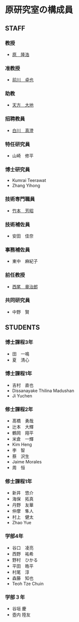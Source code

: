 # 原研究室の構成員
## STAFF
### 教授
- [原　隆浩](http://www-mmde.ist.osaka-u.ac.jp/~hara/index-jp.html)
### 准教授
- [前川　卓也](http://www-mmde.ist.osaka-u.ac.jp/~maekawa/)
### 助教
- [天方　大地](https://amgt-d1.github.io/)
### 招聘教員
- [白川　真澄](http://www-mmde.ist.osaka-u.ac.jp/~shirakawa/)
### 特任研究員
- 山崎　修平
### 博士研究員
- Kumrai Teerawat
- Zhang Yihong
### 技術専門職員
- [竹本　芳昭](http://www-mmde.ist.osaka-u.ac.jp/~takemoto/index-jp.html)
### 技術補佐員
- 安田　佳奈
### 事務補佐員
- 東中　麻紀子
### 前任教授
- [西尾　章治郎](http://www-mmde.ist.osaka-u.ac.jp/~nishio/index-jp.html)
### 共同研究員
- 中野　賢
## STUDENTS
### 博士課程3年
- 田　一鳴
- 夏　清心
### 博士課程1年
- 吉村　直也
- Dissanayake Thilina Madushan
- Ji Yuchen
### 修士課程2年
- 髙橋　勇哉
- 辻本　大輝
- 鶴岡　翔平
- 米倉　一輝
- Kim Heng
- 李　智
- 蔡　沢生
- Jaime Morales
- 周　恒
### 修士課程1年
- 新井　悠介
- 海保　拓真
- 丹野　友華
- 仲摩　隼人
- 村上　健太
- Zhao Yue
### 学部4年
- 谷口　凌亮
- 西野　祐希
- 野村　ひかる
- 平田　皓平
- 村尾　淳
- 森藤　知也
- Teoh Tze Chuin
### 学部３年
- 谷垣 慶
- 壺内 陸友